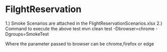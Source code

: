 # FilghtReservation
1.) Smoke Scenarios are attached in the FlightReservationScenarios.xlsx
2.) Command to execute the above test
mvn clean test -Dbrowser=chrome -Dgroups=SmokeTest

Where the parameter passed to browser can be chrome,firefox or edge
